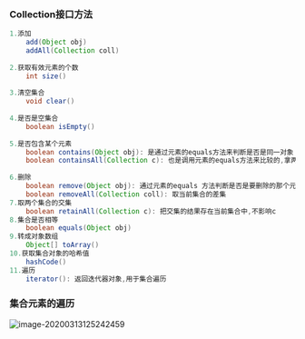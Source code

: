 ### Collection接口方法

~~~java
1.添加
    add(Object obj)
    addAll(Collection coll)
    
2.获取有效元素的个数
    int size()
    
3.清空集合
    void clear()
    
4.是否是空集合
    boolean isEmpty()
    
5.是否包含某个元素
    boolean contains(Object obj): 是通过元素的equals方法来判断是否是同一对象
    boolean containsAll(Collection c): 也是调用元素的equals方法来比较的,拿两个集合的元素挨个比较
    
6.删除
    boolean remove(Object obj): 通过元素的equals 方法判断是否是要删除的那个元素,只会删除找到的第一个元素
    boolean removeAll(Collection coll): 取当前集合的差集
7.取两个集合的交集
    boolean retainAll(Collection c): 把交集的结果存在当前集合中,不影响c
8.集合是否相等
    boolean equals(Object obj)
9.转成对象数组
    Object[] toArray()
10.获取集合对象的哈希值
    hashCode()
11.遍历
    iterator(): 返回迭代器对象,用于集合遍历
~~~





### 集合元素的遍历

![image-20200313125242459](C:\Users\Dehan.Gao\AppData\Roaming\Typora\typora-user-images\image-20200313125242459.png)





